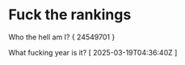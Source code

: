 # Fuck the rankings

Who the hell am I?
{ 24549701 }

What fucking year is it?
[ 2025-03-19T04:36:40Z ]
